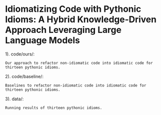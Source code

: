 # Idiomatizing Code with Pythonic Idioms: A Hybrid Knowledge-Driven Approach Leveraging Large Language Models

1). code/ours/:
    
    Our approach to refactor non-idiomatic code into idiomatic code for thirteen pythonic idioms.

2).  code/baseline/: 

    Baselines to refactor non-idiomatic code into idiomatic code for thirteen pythonic idioms.

3).  data/:
 
    Running results of thirteen pythonic idioms. 
